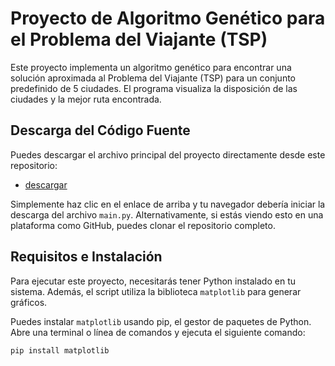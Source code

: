 # Proyecto de Algoritmo Genético para el Problema del Viajante (TSP)

Este proyecto implementa un algoritmo genético para encontrar una solución aproximada al Problema del Viajante (TSP) para un conjunto predefinido de 5 ciudades. El programa visualiza la disposición de las ciudades y la mejor ruta encontrada.

## Descarga del Código Fuente

Puedes descargar el archivo principal del proyecto directamente desde este repositorio:

*   [descargar](main.py)

Simplemente haz clic en el enlace de arriba y tu navegador debería iniciar la descarga del archivo `main.py`. Alternativamente, si estás viendo esto en una plataforma como GitHub, puedes clonar el repositorio completo.

## Requisitos e Instalación

Para ejecutar este proyecto, necesitarás tener Python instalado en tu sistema. Además, el script utiliza la biblioteca `matplotlib` para generar gráficos.

Puedes instalar `matplotlib` usando pip, el gestor de paquetes de Python. Abre una terminal o línea de comandos y ejecuta el siguiente comando:

```bash
pip install matplotlib
